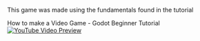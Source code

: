 This game was made using the fundamentals found in the tutorial 

How to make a Video Game - Godot Beginner Tutorial
[![YouTube Video Preview](https://www.youtube.com/watch?v=LOhfqjmasi0/maxresdefault.jpg)](
https://www.youtube.com/watch?v=LOhfqjmasi0)




